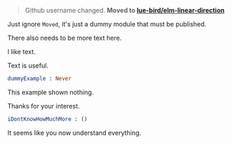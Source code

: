 > Github username changed.
> **Moved to [lue-bird/elm-linear-direction](https://package.elm-lang.org/packages/lue-bird/elm-linear-direction/latest/)**

Just ignore `Moved`, it's just a dummy module that must be published.

There also needs to be more text here.

I like text.

Text is useful.

```elm
dummyExample : Never
```

This example shown nothing.

Thanks for your interest.

```elm
iDontKnowHowMuchMore : ()
```

It seems like you now understand everything.